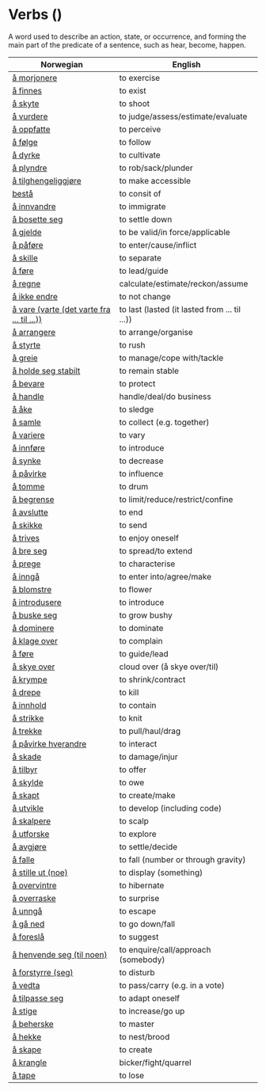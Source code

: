 # Verbs (<COUNT>)

A word used to describe an action, state, or occurrence, and forming the main part of the predicate of a sentence, such as hear, become, happen.

| Norwegian | English |
| --- | --- |
| [å morjonere](https://www.ordnett.no/search?language=no&phrase=å%20morjonere) | to exercise |
| [å finnes](https://www.ordnett.no/search?language=no&phrase=å%20finnes) | to exist |
| [å skyte](https://www.ordnett.no/search?language=no&phrase=å%20skyte) | to shoot |
| [å vurdere](https://www.ordnett.no/search?language=no&phrase=å%20vurdere) | to judge/assess/estimate/evaluate |
| [å oppfatte](https://www.ordnett.no/search?language=no&phrase=å%20oppfatte) | to perceive |
| [å følge](https://www.ordnett.no/search?language=no&phrase=å%20følge) | to follow |
| [å dyrke](https://www.ordnett.no/search?language=no&phrase=å%20dyrke) | to cultivate |
| [å plyndre](https://www.ordnett.no/search?language=no&phrase=å%20plyndre) | to rob/sack/plunder |
| [å tilghengeliggjøre](https://www.ordnett.no/search?language=no&phrase=å%20tilghengeliggjøre) | to make accessible |
| [bestå](https://www.ordnett.no/search?language=no&phrase=bestå) | to consit of |
| [å innvandre](https://www.ordnett.no/search?language=no&phrase=å%20innvandre) | to immigrate |
| [å bosette seg](https://www.ordnett.no/search?language=no&phrase=å%20bosette%20seg) | to settle down |
| [å gjelde](https://www.ordnett.no/search?language=no&phrase=å%20gjelde) | to be valid/in force/applicable |
| [å påføre](https://www.ordnett.no/search?language=no&phrase=å%20påføre) | to enter/cause/inflict |
| [å skille](https://www.ordnett.no/search?language=no&phrase=å%20skille) | to separate |
| [å føre](https://www.ordnett.no/search?language=no&phrase=å%20føre) | to lead/guide |
| [å regne](https://www.ordnett.no/search?language=no&phrase=å%20regne) | calculate/estimate/reckon/assume |
| [å ikke endre](https://www.ordnett.no/search?language=no&phrase=å%20ikke%20endre) | to not change |
| [å vare (varte (det varte fra ... til ...))](https://www.ordnett.no/search?language=no&phrase=å%20vare%20(varte%20(det%20varte%20fra%20...%20til%20...))) | to last (lasted (it lasted from ... til ...)) |
| [å arrangere](https://www.ordnett.no/search?language=no&phrase=å%20arrangere) | to arrange/organise |
| [å styrte](https://www.ordnett.no/search?language=no&phrase=å%20styrte) | to rush |
| [å greie](https://www.ordnett.no/search?language=no&phrase=å%20greie) | to manage/cope with/tackle |
| [å holde seg stabilt](https://www.ordnett.no/search?language=no&phrase=å%20holde%20seg%20stabilt) | to remain stable |
| [å bevare](https://www.ordnett.no/search?language=no&phrase=å%20bevare) | to protect |
| [å handle](https://www.ordnett.no/search?language=no&phrase=å%20handle) | handle/deal/do business |
| [å åke](https://www.ordnett.no/search?language=no&phrase=å%20åke) | to sledge |
| [å samle](https://www.ordnett.no/search?language=no&phrase=å%20samle) | to collect (e.g. together) |
| [å variere](https://www.ordnett.no/search?language=no&phrase=å%20variere) | to vary |
| [å innføre](https://www.ordnett.no/search?language=no&phrase=å%20innføre) | to introduce |
| [å synke](https://www.ordnett.no/search?language=no&phrase=å%20synke) | to decrease |
| [å påvirke](https://www.ordnett.no/search?language=no&phrase=å%20påvirke) | to influence |
| [å tomme](https://www.ordnett.no/search?language=no&phrase=å%20tomme) | to drum |
| [å begrense](https://www.ordnett.no/search?language=no&phrase=å%20begrense) | to limit/reduce/restrict/confine |
| [å avslutte](https://www.ordnett.no/search?language=no&phrase=å%20avslutte) | to end |
| [å skikke](https://www.ordnett.no/search?language=no&phrase=å%20skikke) | to send |
| [å trives](https://www.ordnett.no/search?language=no&phrase=å%20trives) | to enjoy oneself |
| [å bre seg](https://www.ordnett.no/search?language=no&phrase=å%20bre%20seg) | to spread/to extend |
| [å prege](https://www.ordnett.no/search?language=no&phrase=å%20prege) | to characterise |
| [å inngå](https://www.ordnett.no/search?language=no&phrase=å%20inngå) | to enter into/agree/make |
| [å blomstre](https://www.ordnett.no/search?language=no&phrase=å%20blomstre) | to flower |
| [å introdusere](https://www.ordnett.no/search?language=no&phrase=å%20introdusere) | to introduce |
| [å buske seg](https://www.ordnett.no/search?language=no&phrase=å%20buske%20seg) | to grow bushy |
| [å dominere](https://www.ordnett.no/search?language=no&phrase=å%20dominere) | to dominate |
| [å klage over](https://www.ordnett.no/search?language=no&phrase=å%20klage%20over) | to complain |
| [å føre](https://www.ordnett.no/search?language=no&phrase=å%20føre) | to guide/lead |
| [å skye over](https://www.ordnett.no/search?language=no&phrase=å%20skye%20over) | cloud over (å skye over/til) |
| [å krympe](https://www.ordnett.no/search?language=no&phrase=å%20krympe) | to shrink/contract |
| [å drepe](https://www.ordnett.no/search?language=no&phrase=å%20drepe) | to kill |
| [å innhold](https://www.ordnett.no/search?language=no&phrase=å%20innhold) | to contain |
| [å strikke](https://www.ordnett.no/search?language=no&phrase=å%20strikke) | to knit |
| [å trekke](https://www.ordnett.no/search?language=no&phrase=å%20trekke) | to pull/haul/drag |
| [å påvirke hverandre](https://www.ordnett.no/search?language=no&phrase=å%20påvirke%20hverandre) | to interact |
| [å skade](https://www.ordnett.no/search?language=no&phrase=å%20skade) | to damage/injur |
| [å tilbyr](https://www.ordnett.no/search?language=no&phrase=å%20tilbyr) | to offer |
| [å skylde](https://www.ordnett.no/search?language=no&phrase=å%20skylde) | to owe |
| [å skapt](https://www.ordnett.no/search?language=no&phrase=å%20skapt) | to create/make |
| [å utvikle](https://www.ordnett.no/search?language=no&phrase=å%20utvikle) | to develop (including code) |
| [å skalpere](https://www.ordnett.no/search?language=no&phrase=å%20skalpere) | to scalp |
| [å utforske](https://www.ordnett.no/search?language=no&phrase=å%20utforske) | to explore |
| [å avgjøre](https://www.ordnett.no/search?language=no&phrase=å%20avgjøre) | to settle/decide |
| [å falle](https://www.ordnett.no/search?language=no&phrase=å%20falle) | to fall (number or through gravity) |
| [å stille ut (noe)](https://www.ordnett.no/search?language=no&phrase=å%20stille%20ut%20(noe)) | to display (something) |
| [å overvintre](https://www.ordnett.no/search?language=no&phrase=å%20overvintre) | to hibernate |
| [å overraske](https://www.ordnett.no/search?language=no&phrase=å%20overraske) | to surprise |
| [å unngå](https://www.ordnett.no/search?language=no&phrase=å%20unngå) | to escape |
| [å gå ned](https://www.ordnett.no/search?language=no&phrase=å%20gå%20ned) | to go down/fall |
| [å foreslå](https://www.ordnett.no/search?language=no&phrase=å%20foreslå) | to suggest |
| [å henvende seg (til noen)](https://www.ordnett.no/search?language=no&phrase=å%20henvende%20seg%20(til%20noen)) | to enquire/call/approach (somebody) |
| [å forstyrre (seg)](https://www.ordnett.no/search?language=no&phrase=å%20forstyrre%20(seg)) | to disturb |
| [å vedta](https://www.ordnett.no/search?language=no&phrase=å%20vedta) | to pass/carry (e.g. in a vote) |
| [å tilpasse seg](https://www.ordnett.no/search?language=no&phrase=å%20tilpasse%20seg) | to adapt oneself |
| [å stige](https://www.ordnett.no/search?language=no&phrase=å%20stige) | to increase/go up |
| [å beherske](https://www.ordnett.no/search?language=no&phrase=å%20beherske) | to master |
| [å hekke](https://www.ordnett.no/search?language=no&phrase=å%20hekke) | to nest/brood |
| [å skape](https://www.ordnett.no/search?language=no&phrase=å%20skape) | to create |
| [å krangle](https://www.ordnett.no/search?language=no&phrase=å%20krangle) | bicker/fight/quarrel |
| [å tape](https://www.ordnett.no/search?language=no&phrase=å%20tape) | to lose |

